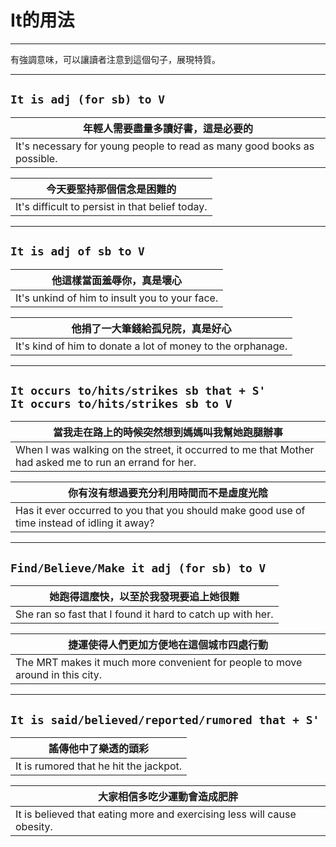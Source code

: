 # It的用法

***

有強調意味，可以讓讀者注意到這個句子，展現特質。

***

## `It is adj (for sb) to V`

| 年輕人需要盡量多讀好書，這是必要的                                                       |
| ----------------------------------------------------------------------- |
| It's necessary for young people to read as many good books as possible. |

| 今天要堅持那個信念是困難的                                   |
| ----------------------------------------------- |
| It's difficult to persist in that belief today. |

***

## `It is adj of sb to V`

| 他這樣當面羞辱你，真是壞心                                  |
| ---------------------------------------------- |
| It's unkind of him to insult you to your face. |

| 他捐了一大筆錢給孤兒院，真是好心                                            |
| ----------------------------------------------------------- |
| It's kind of him to donate a lot of money to the orphanage. |

***

## `It occurs to/hits/strikes sb that + S'              It occurs to/hits/strikes sb to V`

| 當我走在路上的時候突然想到媽媽叫我幫她跑腿辦事                                                                                |
| ------------------------------------------------------------------------------------------------------ |
| When I was walking on the street, it occurred to me that Mother had asked me to run an errand for her. |

| 你有沒有想過要充分利用時間而不是虛度光陰                                                                         |
| -------------------------------------------------------------------------------------------- |
| Has it ever occurred to you that you should make good use of time instead of idling it away? |

***

## `Find/Believe/Make it adj (for sb) to V`

| 她跑得這麼快，以至於我發現要追上她很難                                        |
| ---------------------------------------------------------- |
| She ran so fast that I found it hard to catch up with her. |

| 捷運使得人們更加方便地在這個城市四處行動                                                          |
| ----------------------------------------------------------------------------- |
| The MRT makes it much more convenient for people to move around in this city. |

***

## `It is said/believed/reported/rumored that + S'`

| 謠傳他中了樂透的頭彩                             |
| -------------------------------------- |
| It is rumored that he hit the jackpot. |

| 大家相信多吃少運動會造成肥胖                                                          |
| ----------------------------------------------------------------------- |
| It is believed that eating more and exercising less will cause obesity. |
